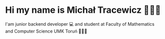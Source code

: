 # Hi my name is Michał Tracewicz 🙋🏻‍♂️
I'am junior backend developer 💻 and student at Faculty of Mathematics and Computer Science UMK Toruń 👨🏻‍🎓
